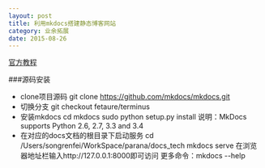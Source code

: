 ```yaml
---
layout: post
title: 利用mkdocs搭建静态博客网站
category: 业余拓展
date: 2015-08-26
---
```


[官方教程](http://www.mkdocs.org/)

###源码安装

* clone项目源码 
git clone https://github.com/mkdocs/mkdocs.git
* 切换分支
git checkout fetaure/terminus
* 安装mkdocs
cd mkdocs
sudo python setup.py install
说明：MkDocs supports Python 2.6, 2.7, 3.3 and 3.4
* 在对应的docs文档的根目录下启动服务
cd /Users/songrenfei/WorkSpace/parana/docs_tech
mkdocs serve
在浏览器地址栏输入http://127.0.0.1:8000即可访问
更多命令：mkdocs --help